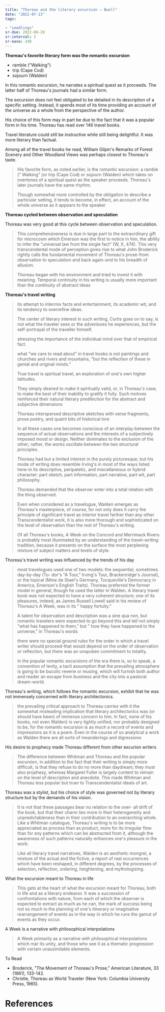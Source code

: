 ```yaml
---
title: "Thoreau and the literary excursion — Buell"
date: "2022-07-13"
tags:

- "seedlings"
sr-due: 2022-08-20
sr-interval: 2
sr-ease: 248
---
```


**Thoreau's favorite literary form was the romantic excursion**
- ramble ("Walking")
- trip (Cape Cod)
- sojourn (Walden)

In this romantic excursion, he narrates a spiritual quest as it proceeds. The latter half of Thoreau's journals had a similar form.

The excursion does not feel obligated to be detailed in its description of a specific setting. Instead, it spends most of its time providing an account of the universe as a whole from the perspective of the author.

His choice of this form may in part be due to the fact that it was a popular form in his time. Thoreau has read over 146 travel books.

Travel literature could still be instructive while still being delightful. It was more literary than factual.

Among all of the travel books he read, William Gilpin's Remarks of Forest Scenery and Other Woodland Views was perhaps closest to Thoreau's taste.

>His favorite form, as noted earlier, is the romantic excursion: a ramble (" Walking" )or trip (Cape Cod) or sojourn (Walden) which takes on overtones of a spiritual quest as the speaker proceeds. Thoreau's later journals have the same rhythm.
>
>Though somewhat more controlled by the obligation to describe a particular setting, it tends to become, in effect, an account of the whole universe as it appears to the speaker

**Thoreau cycled between observation and speculation**

Thoreau was very good at this cycle between observation and speculation.

>This comprehensiveness is due in large part to the extraordinary gift for microcosm which Emerson was the first to notice in him, the ability to infer the "universal law from the single fact" (W, X, 474). This very transcendental mode of perception gives rise to what John Broderick rightly calls the fundamental movement of Thoreau's prose-from observation to speculation and back again-and to his breadth of allusion.
>
>Thoreau began with his environment and tried to invest it with meaning. Temporal continuity in his writing is usualIy more important than the continuity of abstract ideas

**Thoreau's travel writing**

>its attempt to intermix facts and entertainment, its academic wit, and its tendency to overrefine ideas.
>
>The center of literary interest in such writing, Curtis goes on to say, is not what the traveler sees or the adventures he experiences, but the self-portrayal of the traveller himself.
>
>stressing the importance of the individual mind over that of empirical fact.
>
>what "we care to read about" in travel books is not paintings and churches and rivers and mountains, "but the reflection of these in genial and original minds."
>
>True travel is spiritual travel, an exploration of one's own higher latitudes.
>
>They simply desired to make it spiritually valid, or, in Thoreau's case, to make the best of their inability to gratify it fully. Such motives reinforced their natural literary predilection for the abstract and subjective dimensions
>
>Thoreau interspersed descriptive sketches with verse fragments, prose poetry, and quaint bits of historical lore
>
>In all these cases one becomes conscious of an interplay between the sequence of actual observations and the interests of a subjectively imposed mood or design. Neither dominates to the exclusion of the other; rather, the works oscillate between the two structural principles.
>
>Thoreau had but a limited interest in the purely picturesque; but his mode of writing does resemble Irving's in most of the ways listed here-in its descriptive, peripatetic, and miscellaneous or hybrid character: part sketch, part information, part narrative, part wit, part philosophy.
>
>Thoreau demanded that the observer enter into a total relation with the thing observed.
>
>Even when considered as a travelogue, Walden emerges as Thoreau's masterpiece, of course, for not only does it carry the principle of significant travel as interior travel farther than any other Transcendentalist work, it is also more thorough and sophisticated on the level of observation than the rest of Thoreau's writing.
>
>Of all Thoreau's books, A Week on the Concord and Merrimack Rivers is probably most illuminated by an understanding of the travel-writing tradition, because it presents on the surface the most perplexing mixture of subject matters and levels of style.

Thoreau's travel writing was influenced by the trends of his day
>most travelogues used one of two models: the sequential, sometimes day-by-day (Tu- dor's "A Tour," lrving's Tour, Brackenridge's Journal), or the topical (Mme de Stael's Germany, Tocqueville's Democracy in America, Emerson's English Traits). Thoreau preferred the former model in general, though he used the latter in Walden. A literary travel book was not expected to have a very coherent structure; one of its pleasures, indeed, as James Russell Lowell said in his review of Thoreau's A Week, was in its " happy fortuity."
>
>A talent for observation and description was a sine qua non, but romantic travelers were expected to go beyond this and tell not simply "what has happened to them," but " how they have happened to the universe," in Thoreau's words
>
>there were no special ground rules for the order in which a travel writer should proceed-that would depend on the order of observation or reflection, but there was an unspoken commitment to totality.
>
>In the popular romantic excursions of the era there is, so to speak, a convention of levity, a tacit assumption that the prevailing atmosphere is going to be bucolic reverie or musing, which will furnish both author and reader an escape from business and the city into a pastoral dream-world.

Thoreau's writing, which follows the romantic excursion, exhibit that he was not immensely concerned with literary architectonics.

>the prevailing critical approach to Thoreau carries with it the somewhat misleading implication that literary architectonics was (or should have been) of immense concern to him. In fact, none of his books, not even Walden) is very tightly unified, nor probably designed to be, for the romantic excursion is as much a record of events and impressions as it is a poem. Even in the course of so analytical a work as Walden there are all sorts of meanderings and digressions

His desire to prophecy made Thoreau different from other excurion writers

>The difference between Whitman and Thoreau and the popular excursion, in addition to the fact that their writing is simply more difficult, is that they refuse to do no more than daydream; they must also prophesy, whereas Margaret Fuller is largely content to remain on the level of description and anecdote. This made Whitman and Thoreau less popular but truer to Transcendentalist ideals of art.

Thoreau was a stylist, but his choice of style was governed not by literary structure but by the demands of his vision.

>It is not that these passages bear no relation to the over- all drift of the book, but that their charm lies more in their heterogeneity and unpredictableness than in their contribution to an overarching whole. Like a Whitman catalogue, Thoreau's writing is to be more appreciated as process than as product, more for its irregular flow than for any patterns which can be abstracted from it, although the awareness of such patterns naturally enhances one's pleasure in the work.
>
>Like all literary travel narratives, Walden is an aesthetic mongrel, a mixture of the actual and the fictive, a report of real occurrences which have been reshaped, in different degrees, by the processes of selection, reflection, ordering, heightening, and mythologizing.

What the excursion meant to Thoreau in life

>This gets at the heart of what the excursion meant for Thoreau, both in life and as a literary endeavor. It was a succession of confrontations with nature, from each of which the observer is expected to extract as much as he can, the mark of success being not so much in the planning of one's itinerary or imaginative rearrangement of events as in the way in which he runs the gamut of events as they occur.

A Week is a narrative with philosophical interpolations
>A Week primarily as a narrative with philosophical interpolations which mar its unity, and those who see it as a thematic progression with certain unassimilable elements.

To Read

- Broderick, "The Movement of Thoreau's Prose," American Literature, 33 (1961), 133-142.
- Christie, Thoreau as World Traveler (New York: Columbia University Press, 1965).

# References
